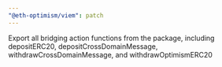 ```yaml
---
"@eth-optimism/viem": patch
---
```


Export all bridging action functions from the package, including depositERC20, depositCrossDomainMessage, withdrawCrossDomainMessage, and withdrawOptimismERC20
